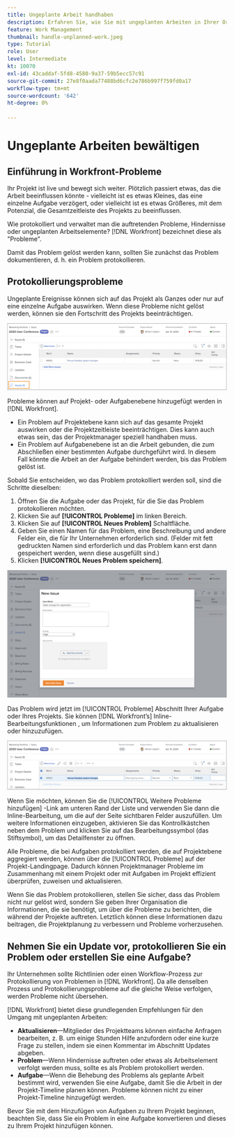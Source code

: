 ```yaml
---
title: Ungeplante Arbeit handhaben
description: Erfahren Sie, wie Sie mit ungeplanten Arbeiten in Ihrer Organisation umgehen.
feature: Work Management
thumbnail: handle-unplanned-work.jpeg
type: Tutorial
role: User
level: Intermediate
kt: 10070
exl-id: 43caddaf-5fd8-4580-9a37-59b5ecc57c91
source-git-commit: 27e8f0aada77488bd6cfc2e786b997f759fd0a17
workflow-type: tm+mt
source-wordcount: '642'
ht-degree: 0%

---
```


# Ungeplante Arbeiten bewältigen

## Einführung in Workfront-Probleme

Ihr Projekt ist live und bewegt sich weiter. Plötzlich passiert etwas, das die Arbeit beeinflussen könnte - vielleicht ist es etwas Kleines, das eine einzelne Aufgabe verzögert, oder vielleicht ist es etwas Größeres, mit dem Potenzial, die Gesamtzeitleiste des Projekts zu beeinflussen.

Wie protokolliert und verwaltet man die auftretenden Probleme, Hindernisse oder ungeplanten Arbeitselemente? [!DNL Workfront] bezeichnet diese als &quot;Probleme&quot;.

Damit das Problem gelöst werden kann, sollten Sie zunächst das Problem dokumentieren, d. h. ein Problem protokollieren.

## Protokollierungsprobleme

Ungeplante Ereignisse können sich auf das Projekt als Ganzes oder nur auf eine einzelne Aufgabe auswirken. Wenn diese Probleme nicht gelöst werden, können sie den Fortschritt des Projekts beeinträchtigen.

![Ein Bild der [!UICONTROL Probleme] Abschnitt in [!DNL Workfront]](assets/01-issue-list-project-level-generic.png)

Probleme können auf Projekt- oder Aufgabenebene hinzugefügt werden in [!DNL Workfront].

* Ein Problem auf Projektebene kann sich auf das gesamte Projekt auswirken oder die Projektzeitleiste beeinträchtigen. Dies kann auch etwas sein, das der Projektmanager speziell handhaben muss.
* Ein Problem auf Aufgabenebene ist an die Arbeit gebunden, die zum Abschließen einer bestimmten Aufgabe durchgeführt wird. In diesem Fall könnte die Arbeit an der Aufgabe behindert werden, bis das Problem gelöst ist.

Sobald Sie entscheiden, wo das Problem protokolliert werden soll, sind die Schritte dieselben:

1. Öffnen Sie die Aufgabe oder das Projekt, für die Sie das Problem protokollieren möchten.
1. Klicken Sie auf **[!UICONTROL Probleme]** im linken Bereich.
1. Klicken Sie auf **[!UICONTROL Neues Problem]** Schaltfläche.
1. Geben Sie einen Namen für das Problem, eine Beschreibung und andere Felder ein, die für Ihr Unternehmen erforderlich sind. (Felder mit fett gedruckten Namen sind erforderlich und das Problem kann erst dann gespeichert werden, wenn diese ausgefüllt sind.)
1. Klicken **[!UICONTROL Neues Problem speichern]**.

![Ein Bild der [!UICONTROL Neues Problem] Fenster in [!DNL Workfront]](assets/02-create-issue-details-window.png)

Das Problem wird jetzt im [!UICONTROL Probleme] Abschnitt Ihrer Aufgabe oder Ihres Projekts. Sie können [!DNL Workfront’s] Inline-Bearbeitungsfunktionen , um Informationen zum Problem zu aktualisieren oder hinzuzufügen.

![Ein Bild von [!DNL Workfront’s] Inline-Bearbeitungsfunktionen zum Aktualisieren oder Hinzufügen von Informationen zum Problem](assets/03-issue-list-inline-editing.png)

Wenn Sie möchten, können Sie die [!UICONTROL Weitere Probleme hinzufügen] -Link am unteren Rand der Liste und verwenden Sie dann die Inline-Bearbeitung, um die auf der Seite sichtbaren Felder auszufüllen. Um weitere Informationen einzugeben, aktivieren Sie das Kontrollkästchen neben dem Problem und klicken Sie auf das Bearbeitungssymbol (das Stiftsymbol), um das Detailfenster zu öffnen.

Alle Probleme, die bei Aufgaben protokolliert werden, die auf Projektebene aggregiert werden, können über die [!UICONTROL Probleme] auf der Projekt-Landingpage. Dadurch können Projektmanager Probleme im Zusammenhang mit einem Projekt oder mit Aufgaben im Projekt effizient überprüfen, zuweisen und aktualisieren.

Wenn Sie das Problem protokollieren, stellen Sie sicher, dass das Problem nicht nur gelöst wird, sondern Sie geben Ihrer Organisation die Informationen, die sie benötigt, um über die Probleme zu berichten, die während der Projekte auftreten. Letztlich können diese Informationen dazu beitragen, die Projektplanung zu verbessern und Probleme vorherzusehen.

<!-- 
Learn more graphic and documentation articles/links
* Create issues
* Delete issues
* Edit issues
* View issues
-->

## Nehmen Sie ein Update vor, protokollieren Sie ein Problem oder erstellen Sie eine Aufgabe?

Ihr Unternehmen sollte Richtlinien oder einen Workflow-Prozess zur Protokollierung von Problemen in [!DNL Workfront]. Da alle denselben Prozess und Protokollierungsprobleme auf die gleiche Weise verfolgen, werden Probleme nicht übersehen.

[!DNL Workfront] bietet diese grundlegenden Empfehlungen für den Umgang mit ungeplanten Arbeiten:

* **Aktualisieren**—Mitglieder des Projektteams können einfache Anfragen bearbeiten, z. B. um einige Stunden Hilfe anzufordern oder eine kurze Frage zu stellen, indem sie einen Kommentar im Abschnitt Updates abgeben.
* **Problem**—Wenn Hindernisse auftreten oder etwas als Arbeitselement verfolgt werden muss, sollte es als Problem protokolliert werden.
* **Aufgabe**—Wenn die Behebung des Problems als geplante Arbeit bestimmt wird, verwenden Sie eine Aufgabe, damit Sie die Arbeit in der Projekt-Timeline planen können. Probleme können nicht zu einer Projekt-Timeline hinzugefügt werden.

Bevor Sie mit dem Hinzufügen von Aufgaben zu Ihrem Projekt beginnen, beachten Sie, dass Sie ein Problem in eine Aufgabe konvertieren und dieses zu Ihrem Projekt hinzufügen können. <!-- Learn how to do this in Section 3 of this learning path. -->
